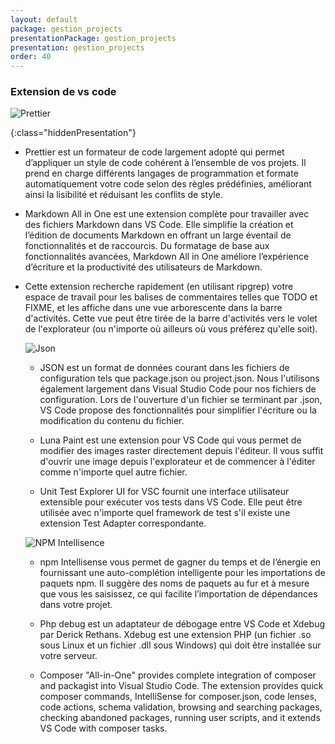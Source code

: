 ```yaml
---
layout: default
package: gestion_projects
presentationPackage: gestion_projects
presentation: gestion_projects
order: 40
---
```

### Extension de vs code

![Prettier](/prototype/Analyse-Techniques/les-extension/images/3extensions.png)
  
{:class="hiddenPresentation"}
<!-- note -->

  -  Prettier est un formateur de code largement adopté qui permet d’appliquer un style de code cohérent à l’ensemble de vos projets. Il prend en charge différents langages de programmation et formate automatiquement votre code selon des règles prédéfinies, améliorant ainsi la lisibilité et réduisant les conflits de style.

 -  Markdown All in One est une extension complète pour travailler avec des fichiers Markdown dans VS Code. Elle simplifie la création et l’édition de documents Markdown en offrant un large éventail de fonctionnalités et de raccourcis. Du formatage de base aux fonctionnalités avancées, Markdown All in One améliore l’expérience d’écriture et la productivité des utilisateurs de Markdown.

- Cette extension recherche rapidement (en utilisant ripgrep) votre espace de travail pour les balises de commentaires telles que TODO et FIXME, et les affiche dans une vue arborescente dans la barre d'activités. Cette vue peut être tirée de la barre d'activités vers le volet de l'explorateur (ou n'importe où ailleurs où vous préférez qu'elle soit).

  ![Json](/prototype/Analyse-Techniques/les-extension/images/33Extensions.png)

     - JSON est un format de données courant dans les fichiers de configuration tels que package.json ou project.json. Nous l'utilisons également largement dans Visual Studio Code pour nos fichiers de configuration. Lors de l'ouverture d'un fichier se terminant par .json, VS Code propose des fonctionnalités pour simplifier l'écriture ou la modification du contenu du fichier.

     - Luna Paint est une extension pour VS Code qui vous permet de modifier des images raster directement depuis l'éditeur. Il vous suffit d'ouvrir une image depuis l'explorateur et de commencer à l'éditer comme n'importe quel autre fichier.

    - Unit Test Explorer UI for VSC fournit une interface utilisateur extensible pour exécuter vos tests dans VS Code. Elle peut être utilisée avec n'importe quel framework de test s'il existe une extension Test Adapter correspondante.
  

  
 
   ![NPM Intellisence](/prototype/Analyse-Techniques/les-extension/images/4extensions.png)
    

    - npm Intellisense vous permet de gagner du temps et de l’énergie en fournissant une auto-complétion intelligente pour les importations de paquets npm. Il suggère des noms de paquets au fur et à mesure que vous les saisissez, ce qui facilite l’importation de dépendances dans votre projet.
  

   - Php debug est un adaptateur de débogage entre VS Code et Xdebug par Derick Rethans. Xdebug est une extension PHP (un fichier .so sous Linux et un fichier .dll sous Windows) qui doit être installée sur votre serveur.
  
  - Composer "All-in-One" provides complete integration of composer and packagist into Visual Studio Code. The extension provides quick composer commands, IntelliSense for composer.json, code lenses, code actions, schema validation, browsing and searching packages, checking abandoned packages, running user scripts, and it extends VS Code with composer tasks.

    
  



<!-- new slide -->
